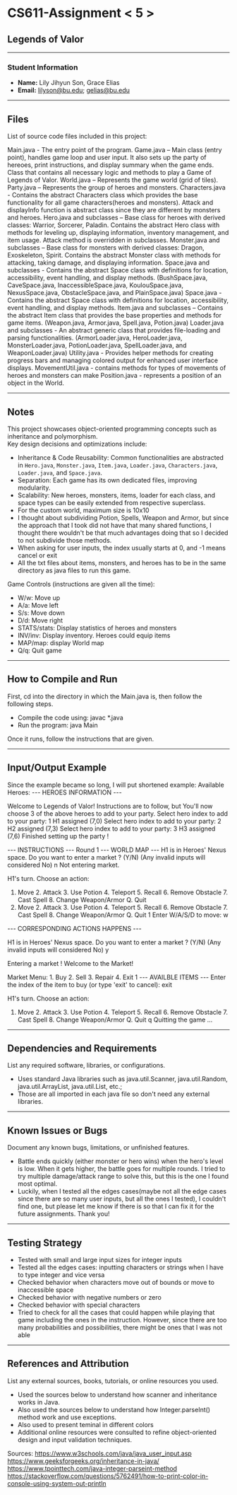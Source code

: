 # CS611-Assignment < 5 >

## Legends of Valor

---

### Student Information
- **Name:**  Lily Jihyun Son, Grace Elias
- **Email:**  lilyson@bu.edu; gelias@bu.edu

---

## Files

List of source code files included in this project:

Main.java                   - The entry point of the program.
Game.java                   – Main class (entry point), handles game loop and user input. It also sets up the party of hereoes, print instructions, and display summary when the game ends. Class that contains all necessary logic and methods to play a Game of Legends of Valor.
World.java                  – Represents the game world (grid of tiles).
Party.java                  – Represents the group of heroes and monsters.
Characters.java             - Contains the abstract Characters class which provides the base functionality for all game characters(heroes and monsters). Attack and displayInfo function is abstract class since they are different by monsters and heroes.
Hero.java and subclasses    – Base class for heroes with derived classes: Warrior, Sorcerer, Paladin. Contains the abstract Hero class with methods for leveling up, displaying information, inventory management, and item usage. Attack method is overridden in subclasses.
Monster.java and subclasses – Base class for monsters with derived classes: Dragon, Exoskeleton, Spirit. Contains the abstract Monster class with methods for attacking, taking damage, and displaying information. 
Space.java and subclasses   - Contains the abstract Space class with definitions for location, accessibility, event handling, and display methods. (BushSpace.java, CaveSpace.java, InaccessibleSpace.java, KoulouSpace.java, NexusSpace.java, ObstacleSpace.java, and PlainSpace.java)
Space.java                  - Contains the abstract Space class with definitions for location, accessibility, event handling, and display methods.
Item.java and subclasses    – Contains the abstract Item class that provides the base properties and methods for game items. (Weapon.java, Armor.java, Spell.java, Potion.java)
Loader.java and subclasses  - An abstract generic class that provides file-loading and parsing functionalities. (ArmorLoader.java, HeroLoader.java, MonsterLoader.java, PotionLoader.java, SpellLoader.java, and WeaponLoader.java)
Utility.java                -  Provides helper methods for creating progress bars and managing colored output for enhanced user interface displays.
MovementUtil.java           -  contains methods for types of movements of heroes and monsters can make
Position.java               -  represents a position of an object in the World.

---

## Notes

This project showcases object-oriented programming concepts such as inheritance and polymorphism.  
Key design decisions and optimizations include:

- Inheritance & Code Reusability: Common functionalities are abstracted in `Hero.java`, `Monster.java`, `Item.java`, `Loader.java`, `Characters.java`, `Loader.java`, and `Space.java`.
- Separation: Each game has its own dedicated files, improving modularity.
- Scalability: New heroes, monsters, items, loader for each class, and space types can be easily extended from respective superclass.
- For the custom world, maximum size is 10x10
- I thought about subdividing Potion, Spells, Weapon and Armor, but since the approach that I took did not have that many shared functions, I thought there wouldn't be that much advantages doing that so I decided to not subdivide those methods.
- When asking for user inputs, the index usually starts at 0, and -1 means cancel or exit
- All the txt files about items, monsters, and heroes has to be in the same directory as java files to run this game.

Game Controls (instructions are given all the time):
- W/w: Move up
- A/a: Move left
- S/s: Move down
- D/d: Move right
- STATS/stats: Display statistics of heroes and monsters
- INV/inv: Display inventory. Heroes could equip items
- MAP/map: display World map
- Q/q: Quit game

---

## How to Compile and Run

First, cd into the directory in which the Main.java is, then follow the following steps.

- Compile the code using: javac *.java
- Run the program: java Main

Once it runs, follow the instructions that are given.

---

## Input/Output Example
Since the example became so long, I will put shortened example:
Available Heroes:
--- HEROES INFORMATION ---

Welcome to Legends of Valor!
Instructions are to follow, but
You'll now choose 3 of the above heroes to add to your party.
Select hero index to add to your party: 1
H1 assigned (7,0)
Select hero index to add to your party: 2
H2 assigned (7,3)
Select hero index to add to your party: 3
H3 assigned (7,6)
Finished setting up the party !

--- INSTRUCTIONS ---
Round 1
--- WORLD MAP ---
H1 is in Heroes' Nexus space. Do you want to enter a market ? (Y/N) (Any invalid inputs will considered No) n
Not entering market.

H1's turn. Choose an action:
1. Move  2. Attack  3. Use Potion  4. Teleport  5. Recall  6. Remove Obstacle  7. Cast Spell 8. Change Weapon/Armor Q. Quit 
1. Move  2. Attack  3. Use Potion  4. Teleport  5. Recall  6. Remove Obstacle  7. Cast Spell 8. Change Weapon/Armor Q. Quit 
1
Enter W/A/S/D to move: w

--- CORRESPONDING ACTIONS HAPPENS ---

H1 is in Heroes' Nexus space. Do you want to enter a market ? (Y/N) (Any invalid inputs will considered No) y

Entering a market !
Welcome to the Market!

Market Menu: 1. Buy  2. Sell  3. Repair  4. Exit
1
--- AVAILBLE ITEMS ---
Enter the index of the item to buy (or type 'exit' to cancel): exit

H1's turn. Choose an action:
1. Move  2. Attack  3. Use Potion  4. Teleport  5. Recall  6. Remove Obstacle  7. Cast Spell 8. Change Weapon/Armor Q. Quit 
q
Quitting the game ...

---

## Dependencies and Requirements

List any required software, libraries, or configurations.
- Uses standard Java libraries such as java.util.Scanner, java.util.Random, java.util.ArrayList, java.util.List, etc.;
- Those are all imported in each java file so don't need any external libraries.

---

## Known Issues or Bugs

Document any known bugs, limitations, or unfinished features.
 - Battle ends quickly (either monster or hero wins) when the hero's level is low. When it gets higher, the battle goes for multiple rounds. I tried to try multiple damage/attack range to solve this, but this is the one I found most optimal.
 - Luckily, when I tested all the edges cases(maybe not all the edge cases since there are so many user inputs, but all the ones I tested), I couldn't find one, but please let me know if there is so that I can fix it for the future assignments. Thank you!

---

## Testing Strategy

- Tested with small and large input sizes for integer inputs
- Tested all the edges cases: inputting characters or strings when I have to type integer and vice versa
- Checked behavior when characters move out of bounds or move to inaccessible space
- Checked behavior with negative numbers or zero
- Checked behavior with special characters
- Tried to check for all the cases that could happen while playing that game including the ones in the instruction. However, since there are too many probabilities and possibilities, there might be ones that I was not able 

---

## References and Attribution

List any external sources, books, tutorials, or online resources you used.

- Used the sources below to understand how scanner and inheritance works in Java.
- Also used the sources below to understand how Integer.parseInt() method work and use exceptions.
- Also used to present teminal in different colors
- Additional online resources were consulted to refine object-oriented design and input validation techniques.

Sources:
https://www.w3schools.com/java/java_user_input.asp
https://www.geeksforgeeks.org/inheritance-in-java/
https://www.tpointtech.com/java-integer-parseint-method
https://stackoverflow.com/questions/5762491/how-to-print-color-in-console-using-system-out-println